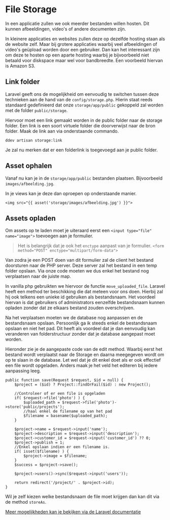 # File Storage

In een applicatie zullen we ook meerder bestanden willen hosten. Dit kunnen afbeeldingen, video's of andere documenten zijn.

In kleinere applicaties en websites zullen deze op dezelfde hosting staan als de website zelf. Maar bij grotere applicaties waarbij veel afbeeldingen of video's geüpload worden door een gebruiker. Dan kan het interessant zijn om deze te hosten op een aparte hosting waarbij je bijvoorbeeld niet betaald voor diskspace maar wel voor bandbreedte. Een voorbeeld hiervan is Amazon S3.

## Link folder

Laravel geeft ons de mogelijkheid om eenvoudig te switchen tussen deze technieken aan de hand van de `config/storage.php`. Hierin staat reeds standaard gedefinieerd dat onze `storage/app/public` gekoppeld zal worden met de folder `public/storage`.

Hiervoor moet een link gemaakt worden in de public folder naar de storage folder. Een link is een soort virtuele folder die doorverwijst naar de bron folder. Maak de link aan via onderstaande commando.

```
ddev artisan storage:link
```

Je zal nu merken dat er een folderlink is toegevoegd aan je public folder.

## Asset ophalen

Vanaf nu kan je in de `storage/app/public` bestanden plaatsen. Bijvoorbeeld `images/afbeelding.jpg`.

In je views kan je deze dan oproepen op onderstaande manier.

```
<img src="{{ asset('storage/images/afbeelding.jpg') }}">
```

## Assets opladen

Om assets op te laden moet je uiteraard eerst een `<input type="file" name="image">` toevoegen aan je formulier. 

>Het is belangrijk dat je ook het `enctype` aanpast van je formulier.
>`<form method="POST" enctype="multipart/form-data">`

Van zodra je een POST doen van dit formulier zal de client het bestand doorsturen naar de PHP server. Deze server zal het bestand in een temp folder opslaan. Via onze code moeten we dus enkel het bestand nog verplaatsen naar de juiste map.

In vanilla php gebruikten we hiervoor de functie `move_uploaded_file`. Laravel heeft een method ter beschikking die dat meteen voor ons doen. Hierbij zal hij ook telkens een unieke id gebruiken als bestandsnaam. Het voordeel hiervan is dat gebruikers of administrators eenzelfde bestandsnaam kunnen opladen zonder dat ze elkaars bestand zouden overschrijven. 

Na het verplaatsen moeten we de database nog aanpassen en de bestandsnaam opslaan. Persoonlijk ga ik steeds enkel de bestandsnaam opslaan en niet het pad. Dit heeft als voordeel dat je dan eenvoudig kan veranderen van folderstructuur zonder dat je database aangepast moet worden.

Hieronder zie je de aangepaste code van de edit method. Waarbij eerst het bestand wordt verplaatst naar de Storage en daarna meegegeven wordt om op te slaan in de database. Let wel dat je dit enkel doet als er ook effectief een file wordt opgeladen. Anders maak je het veld het editeren bij iedere aanpassing leeg.

```
public function save(Request $request, $id = null) {
    $project = ($id) ? Project::findOrFail($id) : new Project();

    //Controleer of er een file is opgeladen
    if( $request->file('photo') ) {
        $uploaded_path = $request->file('photo')->store('public/projects');
        //haal enkel de filename op van het pad
        $filename = basename($uploaded_path);
    }

    $project->name = $request->input('name');
    $project->description = $request->input('description');
    $project->customer_id = $request->input('customer_id') ?? 0;
    $project->publish = 1;
    //Enkel opslaan indien er een filename is.
    if( isset($filename) ) {
        $project->image = $filename;
    }
    $success = $project->save();

    $project->users()->sync($request->input('users'));

    return redirect('/project/' . $project->id);   
}
```

Wil je zelf kiezen welke bestandsnaam de file moet krijgen dan kan dit via de method `storeAs`. 

[Meer mogelijkheden kan je bekijken via de Laravel documentatie](https://laravel.com/docs/11.x/filesystem#file-uploads)


